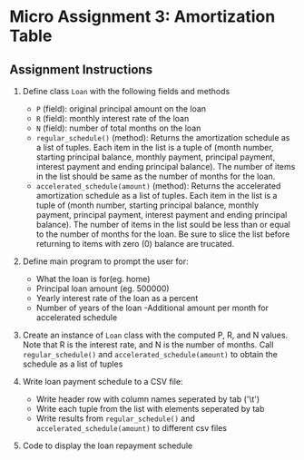 # Micro Assignment 3: Amortization Table

## Assignment Instructions
1. Define class `Loan` with the following fields and methods
    - `P` (field): original principal amount on the loan
    - `R` (field): monthly interest rate of the loan
    - `N` (field): number of total months on the loan
    - `regular_schedule()` (method):  Returns the amortization schedule as a list of tuples. Each item in the list is a tuple of (month number, starting principal balance, monthly payment, principal payment, interest payment and ending principal balance). The number of items in the list should be same as the number of months for the loan.
    - `accelerated_schedule(amount)` (method): Returns the accelerated amortization schedule as a list of tuples. Each item in the list is a tuple of (month number, starting principal balance, monthly payment, principal payment, interest payment and ending principal balance). The number of items in the list sould be less than or equal to the number of months for the loan. Be sure to slice the list before returning to items with zero (0) balance are trucated.

2. Define main program to prompt the user for:
    - What the loan is for(eg. home)
    - Principal loan amount (eg. 500000)
    - Yearly interest rate of the loan as a percent
    - Number of years of the loan
    -Additional amount per month for accelerated schedule

3. Create an instance of `Loan` class with the computed P, R, and N values. Note that R is the interest rate, and N is the number of months. Call `regular_schedule()` and `accelerated_schedule(amount)` to obtain the schedule as a list of tuples

4. Write loan payment schedule to a CSV file:
    - Write header row with column names seperated by tab ('\t')
    - Write each tuple from the list with elements seperated by tab
    - Write results from `regular_schedule()` and `accelerated_schedule(amount)` to different csv files

5. Code to display the loan repayment schedule